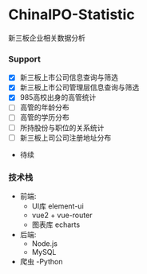 # ChinaIPO-Statistic
新三板企业相关数据分析

### Support
- [x] 新三板上市公司信息查询与筛选
- [x] 新三板上市公司管理层信息查询与筛选
- [x] 985高校出身的高管统计
- [ ] 高管的年龄分布
- [ ] 高管的学历分布
- [ ] 所持股份与职位的关系统计
- [ ] 新三板上司公司注册地址分布
- 待续

### 技术栈
- 前端:
  - UI库 element-ui
  - vue2 + vue-router
  - 图表库 echarts
- 后端:
  - Node.js
  - MySQL
- 爬虫
  -Python
 
